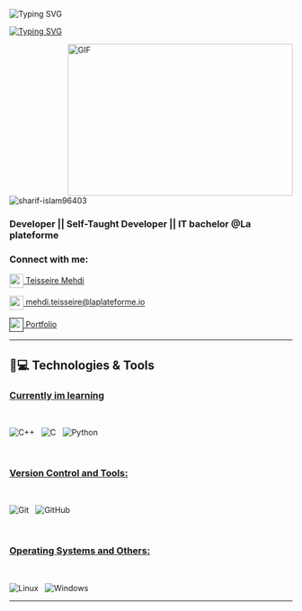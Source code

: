<img src="https://readme-typing-svg.herokuapp.com?font=Fira+Code&weight=600&size=30&duration=3000&pause=5000&color=&center=true&vCenter=true&width=1000&lines=Hey+there%2C+I'm+Mehdi+Teisseire" alt="Typing SVG" /></a>

<a href="https://git.io/typing-svg"><img src="https://readme-typing-svg.herokuapp.com?font=Fira+Code&weight=400&size=25&duration=3000&pause=5000&color=32A8BBFF&center=true&vCenter=true&width=1000&lines=A+passionate+software+and+backend+developer+from+France" alt="Typing SVG" /></a>

<img align="right" top="500" height="270" width="400" alt="GIF" src="https://github.com/sharif-islam96403/sharif-islam96403/blob/main/CatCode.gif">
  
<p align="left"> <img src="https://komarev.com/ghpvc/?username=mehdi-teisseire&label=Profile%20views&base=1230&abbreviated=true&color=252da1&style=for-the-badge" alt="sharif-islam96403" /> </p>
  <h3> Developer || Self-Taught Developer || IT bachelor @La plateforme</h3>
  
<h3 align="left">Connect with me:</h3>

<a href="https://www.linkedin.com/in/mehdi-teisseire-a3aa0b334/"><img align="center" width="25px" src="https://img.icons8.com/?size=100&id=xuvGCOXi8Wyg&format=png&color=000000"> Teisseire Mehdi</a>

<a href="https://mail.google.com/mail/?view=cm&fs=1&to=mehdi.teisseire@laplateforme.io"><img align="center" width="25px" src="https://img.icons8.com/?size=100&id=qyRpAggnV0zH&format=png&color=000000"> mehdi.teisseire@laplateforme.io</a>

<a href><img align="center" width="25px" src="https://img.icons8.com/pulsar-color/48/internet-browser.png"> Portfolio</a>

<hr>

## 🚀💻 Technologies & Tools

### <u> Currently im learning </u>

<br>

![C++](https://img.shields.io/badge/c++-%2300599C.svg?style=for-the-badge&logo=c%2B%2B&logoColor=white)
&nbsp;
![C](https://img.shields.io/badge/c-%2300599C.svg?style=for-the-badge&logo=c&logoColor=white)
&nbsp;
![Python](https://img.shields.io/badge/python-3670A0?style=for-the-badge&logo=python&logoColor=ffdd54)
</span>
&nbsp;

<br>

### <u> Version Control and Tools: </u>

<br>

![Git](https://img.shields.io/badge/git-%23F05033.svg?style=for-the-badge&logo=git&logoColor=white)
&nbsp;
![GitHub](https://img.shields.io/badge/github-%23121011.svg?style=for-the-badge&logo=github&logoColor=white)
&nbsp;

<br>

### <u> Operating Systems and Others: </u>

<br>

![Linux](https://img.shields.io/badge/Linux-FCC624?style=for-the-badge&logo=linux&logoColor=black)
&nbsp;
![Windows](https://img.shields.io/badge/Windows-0078D6?style=for-the-badge&logo=windows&logoColor=white)
&nbsp;
<br>



------



<!---
mehdi-teisseire/mehdi-teisseire is a ✨ special ✨ repository because its `README.md` (this file) appears on your GitHub profile.
You can click the Preview link to take a look at your changes.
--->
